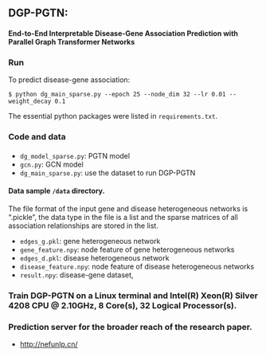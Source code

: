 ## DGP-PGTN:
#### End-to-End Interpretable Disease-Gene Association Prediction with Parallel Graph Transformer Networks

### Run

To predict disease-gene association:
```
$ python dg_main_sparse.py --epoch 25 --node_dim 32 --lr 0.01 --weight_decay 0.1
```
The essential python packages were listed in ```requirements.txt```.

### Code and data

#### 
- `dg_model_sparse.py`: PGTN model
- `gcn.py`: GCN model
- `dg_main_sparse.py`: use the dataset to run DGP-PGTN


#### Data sample `/data` directory.  
The file format of the input gene and disease heterogeneous networks is “.pickle”, the data type in the file is a list and the sparse matrices of all association relationships are stored in the list.
- `edges_g.pkl`: gene heterogeneous network
- `gene_feature.npy`: node feature of gene heterogeneous networks
- `edges_d.pkl`: disease heterogeneous network
- `disease_feature.npy`: node feature of disease heterogeneous networks
- `result.npy`: disease-gene dataset, 

### Train DGP-PGTN on a Linux terminal and Intel(R) Xeon(R) Silver 4208 CPU @ 2.10GHz, 8 Core(s), 32 Logical Processor(s).

### Prediction server for the broader reach of the research paper. 
- http://nefunlp.cn/
